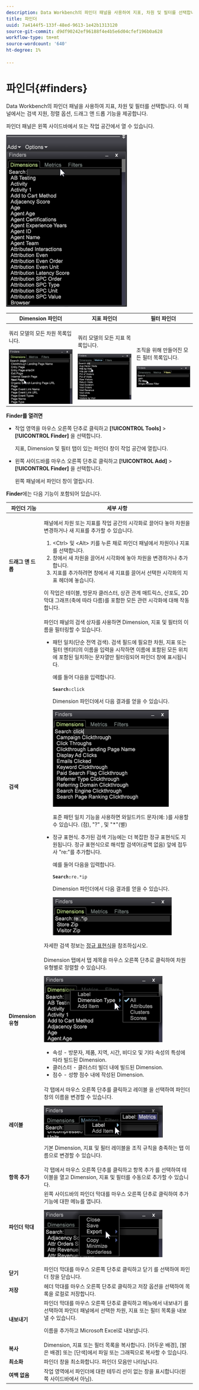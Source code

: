 ```yaml
---
description: Data Workbench의 파인더 패널을 사용하여 지표, 차원 및 필터를 선택합니다. 이 패널에서는 검색 지원, 정렬 옵션, 드래그 앤 드롭 기능을 제공합니다.
title: 파인더
uuid: 7a4144f5-133f-48ed-9613-1e42b1313120
source-git-commit: d9df90242ef96188f4e4b5e6d04cfef196b0a628
workflow-type: tm+mt
source-wordcount: '640'
ht-degree: 1%

---
```



# 파인더{#finders}

Data Workbench의 파인더 패널을 사용하여 지표, 차원 및 필터를 선택합니다. 이 패널에서는 검색 지원, 정렬 옵션, 드래그 앤 드롭 기능을 제공합니다.

파인더 패널은 왼쪽 사이드바에서 또는 작업 공간에서 열 수 있습니다.

![](assets/query_entity_panel_main.png)

<table id="table_3E43DBA0646842898F14F31374F9E39C"> 
 <thead> 
  <tr> 
   <th colname="col1" class="entry"> Dimension 파인더 </th> 
   <th colname="col2" class="entry"> 지표 파인더 </th> 
   <th colname="col3" class="entry"> 필터 파인더 </th> 
  </tr>
 </thead>
 <tbody> 
  <tr> 
   <td colname="col1"> <p>쿼리 모델의 모든 차원 목록입니다. </p><img placement="break" id="image_D7D317D84C0843BE8D324E5B9F7AF20D" src="assets/query_entity_dim_panel.png" /> </td> 
   <td colname="col2"> <p>쿼리 모델의 모든 지표 목록입니다. </p><img placement="break" id="image_04553B2F2C6A48FE897B4EFF002BED59" src="assets/query_entity_metric_panel.png" /> </td> 
   <td colname="col3"> <p>조직을 위해 만들어진 모든 필터 목록입니다. </p><img placement="break" id="image_920E72D795644634A82D1955CB64B355" src="assets/query_entity_filters_panel.png" /> </td> 
  </tr> 
 </tbody> 
</table>

**Finder를 열려면**

* 작업 영역을 마우스 오른쪽 단추로 클릭하고 **[!UICONTROL Tools]** > **[!UICONTROL Finder]** 을 선택합니다.

   지표, Dimension 및 필터 탭이 있는 파인더 창이 작업 공간에 열립니다.

* 왼쪽 사이드바를 마우스 오른쪽 단추로 클릭하고 **[!UICONTROL Add]** > **[!UICONTROL Finder]** 을 선택합니다.

   왼쪽 패널에서 파인더 창이 열립니다.

**Finder**&#x200B;에는 다음 기능이 포함되어 있습니다.

<table id="table_072047E919204577AE85789BAE0F4EE8"> 
 <thead> 
  <tr> 
   <th colname="col1" class="entry"> 파인더 기능 </th> 
   <th colname="col2" class="entry"> 세부 사항 </th> 
  </tr>
 </thead>
 <tbody> 
  <tr> 
   <td colname="col1"><b>드래그 앤 드롭</b> </td> 
   <td colname="col2"> <p> 패널에서 차원 또는 지표를 작업 공간의 시각화로 끌어다 놓아 차원을 변경하거나 새 지표를 추가할 수 있습니다. </p> 
    <ol id="ol_612DC76EC04C4FCE938B20B388C43CE8"> 
     <li id="li_7F73B781141E4B8CAE9800F580F62E44"><span class="uicontrol"> &lt;Ctrl&gt;</span> 및 <span class="uicontrol"> &lt;Alt&gt;</span> 키를 누른 채로 파인더 패널에서 차원이나 지표를 선택합니다. </li> 
     <li id="li_631D57976F71415AA61F33EBBFDD128A">창에서 새 차원을 끌어서 시각화에 놓아 차원을 변경하거나 추가합니다. </li> 
     <li id="li_5329FB82225F46EBBE3A996A641058DE">지표를 추가하려면 창에서 새 지표를 끌어서 선택한 시각화의 지표 헤더에 놓습니다. </li> 
    </ol> <p>이 작업은 테이블, 방문자 클러스터, 상관 관계 매트릭스, 산포도, 2D 막대 그래프(축에 따라 다름)를 포함한 모든 관련 시각화에 대해 작동합니다. </p> </td> 
  </tr> 
  <tr> 
   <td colname="col1"><b>검색</b> </td> 
   <td colname="col2">파인더 패널의 <span class="uicontrol"> 검색</span> 상자를 사용하면 Dimension, 지표 및 필터의 이름을 필터링할 수 있습니다. 
    <ul id="ul_0F6F377E9906472E99008EBE7483F689"> 
     <li id="li_75857895EDB045C8B2960393854B257D"> <p>패턴 일치(단순 전역 검색). 검색 필드에 필요한 차원, 지표 또는 필터 엔티티의 이름을 입력을 시작하면 이름에 포함된 모든 위치에 포함된 일치하는 문자열만 필터링되어 파인더 창에 표시됩니다. </p> <p>예를 들어 다음을 입력합니다. </p> <code><b>Search:</b>click</code> <p>Dimension 파인더에서 다음 결과를 얻을 수 있습니다. </p> <p><img placement="break" id="image_7CBAAABA92BB47658B7F9F5C0263CF20" src="assets/finders_glob_search.png" /> </p> <p>표준 패턴 일치 기능을 사용하면 와일드카드 문자(예: )를 사용할 수 있습니다. (점), "?" , 및 "*"(별) </p> </li> 
     <li id="li_044F9EC1399B44CD81E1852F85137704"> <p>정규 표현식. 추가된 검색 기능에는 더 복잡한 정규 표현식도 지원됩니다. 정규 표현식으로 해석할 검색어(공백 없음) 앞에 접두사 "re:"를 추가합니다. </p> <p>예를 들어 다음을 입력합니다. </p> <code><b>Search:</b>re.*ip</code> <p>Dimension 파인더에서 다음 결과를 얻을 수 있습니다. </p> <p><img placement="break" id="image_F47DB90B36504997AA1C509855B89A47" src="assets/finders_regex_search.png" /> </p> </li> 
    </ul> <p>자세한 검색 정보는 <a href="https://docs.adobe.com/content/help/en/data-workbench/using/dataset/c-reg-exp.html" format="http" scope="external"> 정규 표현식</a>을 참조하십시오. </p> </td> 
  </tr> 
  <tr> 
   <td colname="col1"><b>Dimension 유형</b> </td> 
   <td colname="col2">Dimension 탭에서 탭 제목을 마우스 오른쪽 단추로 클릭하여 차원 유형별로 정렬할 수 있습니다. <p><img id="image_FB44D0F4D36B4AD7A6165E0432211AB6" placement="break" src="assets/query_entity_search_types.png" /> 
     <ul id="ul_D36B8474730F4859BC7AA015CC1B8EF0"> 
      <li id="li_4AE1D5699D0E45AF880A134F886B8B19">속성 - 방문자, 제품, 지역, 시간, 비디오 및 기타 속성의 특성에 따라 빌드된 Dimension. </li> 
      <li id="li_0B2A08F8CBE94356AC506F95DC268C47">클러스터 - 클러스터 빌더 내에 빌드된 Dimension. </li> 
      <li id="li_4BC3396A680B49A4B6BDAAD066826864">점수 - 성향 점수 내에 작성된 Dimension. </li> 
     </ul> </p> </td> 
  </tr> 
  <tr> 
   <td colname="col1"><b>레이블</b> </td> 
   <td colname="col2">각 탭에서 마우스 오른쪽 단추를 클릭하고 <span class="uicontrol"> 레이블</span> 을 선택하여 파인더 창의 이름을 변경할 수 있습니다. <p><img placement="break" id="image_F61C57F6548646069242DFB2490C67B9" src="assets/label_change.png" /> </p> <p>기본 Dimension, 지표 및 필터 레이블을 조직 규칙을 충족하는 탭 이름으로 변경할 수 있습니다. </p> </td> 
  </tr> 
  <tr> 
   <td colname="col1"><b>항목 추가</b> </td> 
   <td colname="col2">각 탭에서 마우스 오른쪽 단추를 클릭하고 <span class="uicontrol"> 항목 추가</span> 를 선택하여 테이블을 열고 Dimension, 지표 및 필터를 수동으로 추가할 수 있습니다. </td> 
  </tr> 
  <tr> 
   <td colname="col1"><b>파인더 막대</b> </td> 
   <td colname="col2">왼쪽 사이드바의 <span class="uicontrol"> 파인더</span> 막대를 마우스 오른쪽 단추로 클릭하여 추가 기능에 대한 메뉴를 엽니다. <p><img placement="break" id="image_4DA4930294B84308A1E627C828C35663" src="assets/finders_menu.png" /> </p> </td> 
  </tr> 
  <tr> 
   <td colname="col1"><b>닫기</b> </td> 
   <td colname="col2"><span class="uicontrol"> 파인더</span> 막대를 마우스 오른쪽 단추로 클릭하고 <span class="uicontrol"> 닫기</span> 를 선택하여 파인더 창을 닫습니다. </td> 
  </tr> 
  <tr> 
   <td colname="col1"><b>저장</b> </td> 
   <td colname="col2">헤더 막대를 마우스 오른쪽 단추로 클릭하고 <span class="uicontrol"> 저장</span> 옵션을 선택하여 목록을 로컬로 저장합니다. </td> 
  </tr> 
  <tr> 
   <td colname="col1"><b>내보내기</b> </td> 
   <td colname="col2">파인더 막대를 마우스 오른쪽 단추로 클릭하고 메뉴에서 <span class="uicontrol"> 내보내기</span> 를 선택하여 파인더 패널에서 선택한 차원, 지표 또는 필터 목록을 내보낼 수 있습니다. <p> 이름을 추가하고 Microsoft Excel로 내보냅니다. </p> </td> 
  </tr> 
  <tr> 
   <td colname="col1"><b>복사</b> </td> 
   <td colname="col2"> Dimension, 지표 또는 필터 목록을 복사합니다. [어두운 배경], [밝은 배경] 또는 [단색]에서 파일 또는 그래픽으로 복사할 수 있습니다. </td> 
  </tr> 
  <tr> 
   <td colname="col1"><b>최소화</b> </td> 
   <td colname="col2"> 파인더 창을 최소화합니다. 파인더 모음만 나타납니다. </td> 
  </tr> 
  <tr> 
   <td colname="col1"><b>여백 없음</b> </td> 
   <td colname="col2"> 작업 영역에서 파인더에 대한 테두리 선이 없는 창을 표시합니다(왼쪽 사이드바에서 아님). </td> 
  </tr> 
 </tbody> 
</table>

